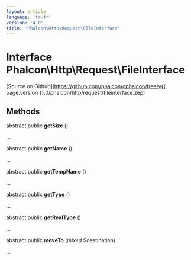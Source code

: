 ```yaml
---
layout: article
language: 'fr-fr'
version: '4.0'
title: 'Phalcon\Http\Request\FileInterface'
---
```

# Interface **Phalcon\Http\Request\FileInterface**

[Source on Github](https://github.com/phalcon/cphalcon/tree/v{{ page.version }}.0/phalcon/http/request/fileinterface.zep)

## Methods

abstract public **getSize** ()

...

abstract public **getName** ()

...

abstract public **getTempName** ()

...

abstract public **getType** ()

...

abstract public **getRealType** ()

...

abstract public **moveTo** (*mixed* $destination)

...